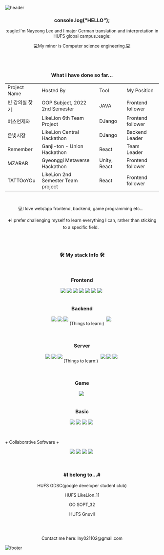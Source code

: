 ![header](https://capsule-render.vercel.app/api?type=waving&color=auto&height=200&section=header&text=Welcome%20to%20my%20Github&fontSize=50&animation=twinkling&text-color=black)

<h3 align="center"><b>console.log("HELLO");</b></h3>

<p align="center">:eagle:I'm Nayeong Lee and I major German translation and interpretation in HUFS global campus.:eagle:</p>
<p align="center">💻My minor is Computer science engineering.💻</p>
<br>
<br>

<table align="center">
  <h3 align="center"><b>What i have done so far...</b></h3>
  <tr>
    <td>Project Name</td>
    <td>Hosted By</td>
     <td>Tool</td>
    <td>My Position</td>
  </tr>
  <tr>
    <td>빈 강의실 찾기</td>
    <td>OOP Subject, 2022 2nd Semester</td>
     <td>JAVA</td>
    <td>Frontend follower</td>
  </tr>
  <tr>
    <td>버스언제와</td>
    <td>LikeLion 6th Team Project</td>
     <td>DJango</td>
    <td>Frontend follower</td>
  </tr>
  <tr>
    <td>은빛시장</td>
    <td>LikeLion Central Hackathon</td>
     <td>DJango</td>
    <td>Backend Leader</td>
  </tr>
  <tr>
    <td>Remember</td>
    <td>Ganji-ton - Union Hackathon</td>
     <td>React</td>
    <td>Team Leader</td>
  </tr>
  <tr>
    <td>MZARAR</td>
    <td>Gyeonggi Metaverse Hackathon</td>
     <td>Unity, React</td>
    <td>Frontend follower</td>
  </tr>
  <tr>
    <td>TATTOoYOu</td>
    <td>LikeLion 2nd Semester Team project</td>
     <td>React</td>
    <td>Frontend follower</td>
  </tr>
</table>

<br>

<p align="center">💻I love web/app frontend, backend, game programming etc...&nbsp;&nbsp;</p>
<p align="center">✈️I prefer challenging myself to learn everything I can, rather than sticking to a specific field.&nbsp;&nbsp;</p>

<br>
<br>

<h3 align="center"><b>🛠 My stack Info 🛠</b></h3>
</br>

<h3 align="center"><b>Frontend</b></h3>
<div style="display: flex; justify-content: center;" align="center">
<img src="https://img.shields.io/badge/HTML-orange?style=flat-square&logo=HTML&logoColor=white"/>&nbsp
<img src="https://img.shields.io/badge/Javascript-yellow?style=flat-square&logo=Javascript&logoColor=white"/>&nbsp 
<img src="https://img.shields.io/badge/CSS3-1572B6?style=flat-square&logo=CSS3&logoColor=white"/> &nbsp
<img src="https://img.shields.io/badge/Flutter-02569B?style=flat-square&logo=Flutter&logoColor=white"/> &nbsp
<img src="https://img.shields.io/badge/dart-0175C2?style=flat-square&logo=dart&logoColor=white"/> &nbsp
<img src="https://img.shields.io/badge/Android-green?style=flat-square&logo=Android&logoColor=white"/> &nbsp
<img src="https://img.shields.io/badge/Kotlin-F48E00?style=flat-square&logo=Kotlin&logoColor=white"/>&nbsp
</div>
<br>
<h3 align="center"><b>Backend</b></h3>
<div style="display: flex; justify-content: center;" align="center">
<img src="https://img.shields.io/badge/DJango-092E20?style=flat-square&logo=DJango&logoColor=white"/> &nbsp
<img src="https://img.shields.io/badge/SpringBoot-6DB33F?style=flat-square&logo=SpringBoot&logoColor=white"/> &nbsp
<img src="https://img.shields.io/badge/IntelliJ-000000?style=flat-square&logo=IntelliJ&logoColor=white"/> &nbsp
<p align="center">(Things to learn:)&nbsp;&nbsp;</p>
<img src="https://img.shields.io/badge/Node.js-339933?style=flat-square&logo=Node.js&logoColor=white"/> &nbsp
  </div>
  <br>
<h3 align="center"><b>Server</b></h3>
<div style="display: flex; justify-content: center;" align="center">
<img src="https://img.shields.io/badge/Linux-FCC624?style=flat-square&logo=Linux&logoColor=white"/> &nbsp
<img src="https://img.shields.io/badge/Ubuntu-E95420?style=flat-square&logo=Ubuntu&logoColor=white"/> &nbsp
<img src="https://img.shields.io/badge/amazonaws-232F3E?style=flat-square&logo=amazonaws&logoColor=white"/> &nbsp
<p align="center">(Things to learn:)&nbsp;&nbsp;</p>
<img src="https://img.shields.io/badge/docker-2496ED?style=flat-square&logo=docker&logoColor=white"/> &nbsp
<img src="https://img.shields.io/badge/Kubernetes-326CE5?style=flat-square&logo=Kubernetes&logoColor=white"/> &nbsp
<img src="https://img.shields.io/badge/MySQL-4479A1?style=flat-square&logo=MySQL&logoColor=white"/> &nbsp
  </div>
<br>
  <h3 align="center"><b>Game</b></h3>
<div style="display: flex; justify-content: center;" align="center">
  <img src="https://img.shields.io/badge/Unity-FFFFFF?style=flat-square&logo=Unity&logoColor=white"/> &nbsp
</div>
<br>
  <h3 align="center"><b>Basic</b></h3>
<div style="display: flex; justify-content: center;" align="center">
  <img src="https://img.shields.io/badge/Python-blue?style=flat-square&logo=Python&logoColor=white"/> &nbsp
<img src="https://img.shields.io/badge/C-AFEEEE?style=flat-square&logo=C&logoColor=white"/> &nbsp
<img src="https://img.shields.io/badge/C++-00599C?style=flat-square&logo=C++&logoColor=white"/> &nbsp
<img src="https://img.shields.io/badge/Java-092E20?style=flat-square&logo=Java&logoColor=white"/> &nbsp
</div>

  <br>
  <br>

<p align="center" style="display: flex"> + Collaborative Software +</p>
<div style="display: flex; justify-content: center;" align="center">
<img src="https://img.shields.io/badge/GitHub-181717?style=flat-square&logo=GitHub&logoColor=white"/> &nbsp
<img src="https://img.shields.io/badge/Git-F05032?style=flat-square&logo=Git&logoColor=white"/> &nbsp
<img src="https://img.shields.io/badge/Notion-000000?style=flat-square&logo=Notion&logoColor=white"/> &nbsp
<img src="https://img.shields.io/badge/Slack-4A154B?style=flat-square&logo=Slack&logoColor=white"/> &nbsp
  </div>
  
  <br>
  <br>
  
<h3 align="center"> #I belong to...# </h3>
<p align="center"> HUFS GDSC(google developer student club) </p>
<p align="center"> HUFS LikeLion_11 </p>
<p align="center"> GO SOPT_32 </p>
<p align="center"> HUFS Gnuvil </p>




<br>
<br>

  
  <p align="center"> Contact me here: lny021102@gmail.com</p>

![footer](https://capsule-render.vercel.app/api?type=waving&color=auto&height=100&section=footer)
